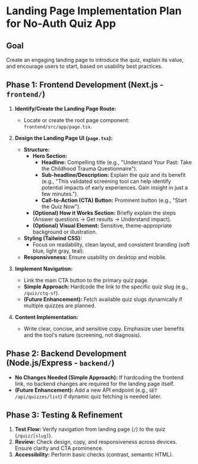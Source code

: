 # Landing Page Implementation Plan for No-Auth Quiz App

## Goal
Create an engaging landing page to introduce the quiz, explain its value, and encourage users to start, based on usability best practices.

## Phase 1: Frontend Development (Next.js - `frontend/`)

1.  **Identify/Create the Landing Page Route:**
    *   Locate or create the root page component: `frontend/src/app/page.tsx`.

2.  **Design the Landing Page UI (`page.tsx`):**
    *   **Structure:**
        *   **Hero Section:**
            *   **Headline:** Compelling title (e.g., "Understand Your Past: Take the Childhood Trauma Questionnaire").
            *   **Sub-headline/Description:** Explain the quiz and its benefit (e.g., "This validated screening tool can help identify potential impacts of early experiences. Gain insight in just a few minutes.").
            *   **Call-to-Action (CTA) Button:** Prominent button (e.g., "Start the Quiz Now").
        *   **(Optional) How it Works Section:** Briefly explain the steps (Answer questions -> Get results -> Understand impact).
        *   **(Optional) Visual Element:** Sensitive, theme-appropriate background or illustration.
    *   **Styling (Tailwind CSS):**
        *   Focus on readability, clean layout, and consistent branding (soft blue, light gray, teal).
    *   **Responsiveness:** Ensure usability on desktop and mobile.

3.  **Implement Navigation:**
    *   Link the main CTA button to the primary quiz page.
    *   **Simple Approach:** Hardcode the link to the specific quiz slug (e.g., `/quiz/ctq-sf`).
    *   **(Future Enhancement):** Fetch available quiz slugs dynamically if multiple quizzes are planned.

4.  **Content Implementation:**
    *   Write clear, concise, and sensitive copy. Emphasize user benefits and the tool's nature (screening, not diagnosis).

## Phase 2: Backend Development (Node.js/Express - `backend/`)

*   **No Changes Needed (Simple Approach):** If hardcoding the frontend link, no backend changes are required for the landing page itself.
*   **(Future Enhancement):** Add a new API endpoint (e.g., `GET /api/quizzes/list`) if dynamic quiz fetching is needed later.

## Phase 3: Testing & Refinement

1.  **Test Flow:** Verify navigation from landing page (`/`) to the quiz (`/quiz/[slug]`).
2.  **Review:** Check design, copy, and responsiveness across devices. Ensure clarity and CTA prominence.
3.  **Accessibility:** Perform basic checks (contrast, semantic HTML).
